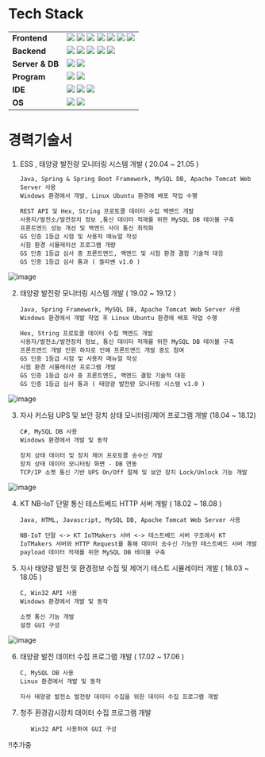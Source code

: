 # Tech Stack
| | |
|-----------|------------------------------------------------------------------|
|**Frontend**| <img src="https://img.shields.io/badge/HTML5-E34F26?style=flat-square&logo=HTML5&logoColor=white" /> <img src="https://img.shields.io/badge/Javascript-white?style=flat-square&logo=Javascript&logoColor=orange" /> <img src="https://img.shields.io/badge/jQuery-0769AD?style=flat-square&logo=jQuery&logoColor=white" /> <img src="https://img.shields.io/badge/Spring-6DB33F?style=flat-square&logo=Spring&logoColor=white" /> <img src="https://img.shields.io/badge/Spring%20Boot-6DB33F?style=flat-square&logo=Spring%20Boot&logoColor=white" /> <img src="https://img.shields.io/badge/JSON%20Web%20Tokens-white?style=flat-square&logo=JSON%20Web%20Tokens&logoColor=black" /> <img src="https://img.shields.io/badge/JSON-white?style=flat-square&logo=JSON&logoColor=black" /> |
|**Backend**| <img src="https://img.shields.io/badge/C-A8B9CC?style=flat-square&logo=C&logoColor=white" /> <img src="https://img.shields.io/badge/C%20Sharp-239120?style=flat-square&logo=C%20Sharp&logoColor=white" /> <img src="https://img.shields.io/badge/Java-white?style=flat-square&logo=Java&logoColor=red" /> <img src="https://img.shields.io/badge/Lua-2C2D72?style=flat-square&logo=Lua&logoColor=white" /> <img src="https://img.shields.io/badge/Go-00ADD8?style=flat-square&logo=Go&logoColor=white" />  | 
|**Server & DB**| <img src="https://img.shields.io/badge/MySQL-4479A1?style=flat-square&logo=MySQL&logoColor=white" /> <img src="https://img.shields.io/badge/Apache%20Tomcat-F8DC75?style=flat-square&logo=Apache%20Tomcat&logoColor=black" /> |
|**Program**| <img src="https://img.shields.io/badge/Postman-FF6C37?style=flat-square&logo=Postman&logoColor=white" /> <img src="https://img.shields.io/badge/Corona%20Engine-grey?style=flat-square&logo=Corona%20Engine&logoColor=F96F29" /> |
|**IDE**| <img src="https://img.shields.io/badge/Visual%20Studio-5C2D91?style=flat-square&logo=Visual%20Studio&logoColor=white" /> <img src="https://img.shields.io/badge/Eclipse%20IDE-2C2255?style=flat-square&logo=Eclipse%20IDE&logoColor=white" /> <img src="https://img.shields.io/badge/Visual%20Studio%20Code-007ACC?style=flat-square&logo=Visual%20Studio%20Code&logoColor=white" /> |
|**OS**| <img src="https://img.shields.io/badge/Windows-white?style=flat-square&logo=Windows&logoColor=0078D6" /> <img src="https://img.shields.io/badge/Ubuntu-white?style=flat-square&logo=Ubuntu&logoColor=E95420" /> |

# 경력기술서
1. ESS , 태양광 발전량 모니터링 시스템 개발 ( 20.04 ~ 21.05 )
    
       Java, Spring & Spring Boot Framework, MySQL DB, Apache Tomcat Web Server 사용 
       Windows 환경에서 개발, Linux Ubuntu 환경에 배포 작업 수행

       REST API 및 Hex, String 프로토콜 데이터 수집 백엔드 개발
       사용자/발전소/발전장치 정보 ,통신 데이터 적재를 위한 MySQL DB 테이블 구축
       프론트엔드 성능 개선 및 백엔드 사이 통신 최적화
       GS 인증 1등급 시험 및 사용자 매뉴얼 작성
       시험 환경 시뮬레이션 프로그램 개량 
       GS 인증 1등급 심사 중 프론트엔드, 백엔드 및 시험 환경 결함 기술적 대응
       GS 인증 1등급 심사 통과 ( 쏠라쎈 v1.0 )
       
![image](https://user-images.githubusercontent.com/43790820/124050565-c52bf600-da55-11eb-8942-5d47eff50f44.png)

2. 태양광 발전량 모니터링 시스템 개발 ( 19.02 ~ 19.12 )
 
       Java, Spring Framework, MySQL DB, Apache Tomcat Web Server 사용
       Windows 환경에서 개발 작업 후 Linux Ubuntu 환경에 배포 작업 수행

       Hex, String 프로토콜 데이터 수집 백엔드 개발
       사용자/발전소/발전장치 정보, 통신 데이터 적재를 위한 MySQL DB 테이블 구축
       프론트엔드 개발 인원 하차로 인해 프론트엔드 개발 중도 참여
       GS 인증 1등급 시험 및 사용자 매뉴얼 작성
       시험 환경 시뮬레이션 프로그램 개발
       GS 인증 1등급 심사 중 프론트엔드, 백엔드 결함 기술적 대응
       GS 인증 1등급 심사 통과 ( 태양광 발전량 모니터링 시스템 v1.0 )
       
![image](https://user-images.githubusercontent.com/43790820/124050765-2bb11400-da56-11eb-9ac2-fd1e392a2482.png)

3. 자사 커스텀 UPS 및 보안 장치 상태 모니터링/제어 프로그램 개발 (18.04 ~ 18.12) 
      
       C#, MySQL DB 사용
       Windows 환경에서 개발 및 동작

       장치 상태 데이터 및 장치 제어 프로토콜 송수신 개발
       장치 상태 데이터 모니터링 화면 - DB 연동
       TCP/IP 소켓 통신 기반 UPS On/Off 절체 및 보안 장치 Lock/Unlock 기능 개발
       
![image](https://user-images.githubusercontent.com/43790820/124052183-e3dfbc00-da58-11eb-86c3-1b5d5f6ae7bd.png)

4. KT NB-IoT 단말 통신 테스트베드 HTTP 서버 개발 ( 18.02 ~ 18.08 )
  
       Java, HTML, Javascript, MySQL DB, Apache Tomcat Web Server 사용

       NB-IoT 단말 <-> KT IoTMakers 서버 <-> 테스트베드 서버 구조에서 KT IoTMakers 서버와 HTTP Request를 통해 데이터 송수신 가능한 테스트베드 서버 개발
       payload 데이터 적재를 위한 MySQL DB 테이블 구축

5. 자사 태양광 발전 및 환경정보 수집 및 제어기 테스트 시뮬레이터 개발 ( 18.03 ~ 18.05 )

       C, Win32 API 사용
       Windows 환경에서 개발 및 동작
       
       소켓 통신 기능 개발
       설정 GUI 구성 
       
 ![image](https://user-images.githubusercontent.com/43790820/124057694-ef37e500-da62-11eb-942d-1fbdb58c019f.png)      

6. 태양광 발전 데이터 수집 프로그램 개발 ( 17.02 ~ 17.06 )

       C, MySQL DB 사용
       Linux 환경에서 개발 및 동작
       
       자사 태양광 발전소 발전량 데이터 수집을 위한 데이터 수집 프로그램 개발 
              
              
       
7. 청주 환경감시장치 데이터 수집 프로그램 개발
                                         
          Win32 API 사용하여 GUI 구성 


!!추가중
